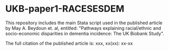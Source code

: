 # UKB-paper1-RACESESDEM

This repository includes the main Stata script used in the published article by May A. Beydoun et. al, entitled: "Pathways explaining racial/ethnic and socio-economic disparities in dementia incidence: The UK Biobank Study". 

The full citation of the published article is: xxx, xx(xx): xx-xx

